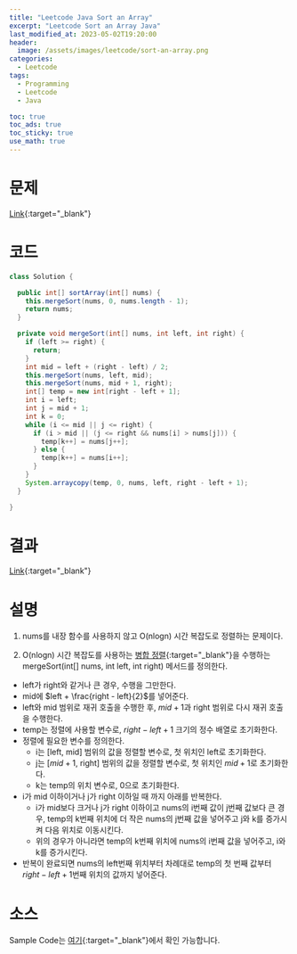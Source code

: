 ```yaml
---
title: "Leetcode Java Sort an Array"
excerpt: "Leetcode Sort an Array Java"
last_modified_at: 2023-05-02T19:20:00
header:
  image: /assets/images/leetcode/sort-an-array.png
categories:
  - Leetcode
tags:
  - Programming
  - Leetcode
  - Java

toc: true
toc_ads: true
toc_sticky: true
use_math: true
---
```

# 문제
[Link](https://leetcode.com/problems/sort-an-array){:target="_blank"}

# 코드
```java
class Solution {

  public int[] sortArray(int[] nums) {
    this.mergeSort(nums, 0, nums.length - 1);
    return nums;
  }

  private void mergeSort(int[] nums, int left, int right) {
    if (left >= right) {
      return;
    }
    int mid = left + (right - left) / 2;
    this.mergeSort(nums, left, mid);
    this.mergeSort(nums, mid + 1, right);
    int[] temp = new int[right - left + 1];
    int i = left;
    int j = mid + 1;
    int k = 0;
    while (i <= mid || j <= right) {
      if (i > mid || (j <= right && nums[i] > nums[j])) {
        temp[k++] = nums[j++];
      } else {
        temp[k++] = nums[i++];
      }
    }
    System.arraycopy(temp, 0, nums, left, right - left + 1);
  }

}
```

# 결과
[Link](https://leetcode.com/problems/sort-an-array/submissions/943161133/){:target="_blank"}

# 설명
1. nums를 내장 함수를 사용하지 않고  O(nlogn) 시간 복잡도로 정렬하는 문제이다.

2. O(nlogn) 시간 복잡도를 사용하는 [병합 정렬](https://en.wikipedia.org/wiki/Merge_sort){:target="_blank"}을 수행하는 mergeSort(int[] nums, int left, int right) 메서드를 정의한다.
- left가 right와 같거나 큰 경우, 수행을 그만한다.
- mid에 $left + \frac{right - left}{2}$를 넣어준다.
- left와 mid 범위로 재귀 호출을 수행한 후, $mid + 1$과 right 범위로 다시 재귀 호출을 수행한다.
- temp는 정렬에 사용할 변수로, $right - left + 1$ 크기의 정수 배열로 초기화한다.
- 정렬에 필요한 변수를 정의한다.
  - i는 [left, mid] 범위의 값을 정렬할 변수로, 첫 위치인 left로 초기화한다.
  - j는 [$mid + 1$, right] 범위의 값을 정렬할 변수로, 첫 위치인 $mid + 1$로 초기화한다.
  - k는 temp의 위치 변수로, 0으로 초기화한다.
- i가 mid 이하이거나 j가 right 이하일 때 까지 아래를 반복한다.
  - i가 mid보다 크거나 j가 right 이하이고 nums의 i번째 값이 j번째 값보다 큰 경우, temp의 k번째 위치에 더 작은 nums의 j번째 값을 넣어주고 j와 k를 증가시켜 다음 위치로 이동시킨다.
  - 위의 경우가 아니라면 temp의 k번째 위치에 nums의 i번째 값을 넣어주고, i와 k를 증가시킨다.
- 반복이 완료되면 nums의 left번째 위치부터 차례대로 temp의 첫 번째 값부터 $right - left + 1$번째 위치의 값까지 넣어준다.

# 소스
Sample Code는 [여기](https://github.com/GracefulSoul/leetcode/blob/master/src/main/java/gracefulsoul/problems/SortAnArray.java){:target="_blank"}에서 확인 가능합니다.